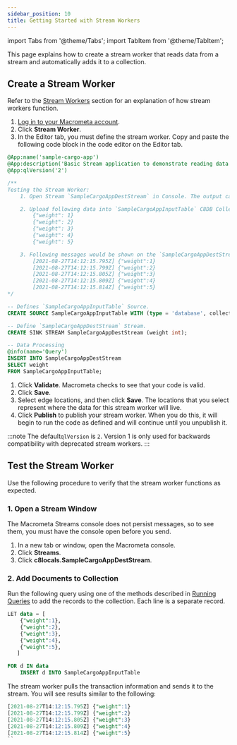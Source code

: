 ```yaml
---
sidebar_position: 10
title: Getting Started with Stream Workers
---
```


import Tabs from '@theme/Tabs';
import TabItem from '@theme/TabItem';

This page explains how to create a stream worker that reads data from a stream and automatically adds it to a collection.

## Create a Stream Worker

Refer to the [Stream Workers](/cep/index.md) section for an explanation of how stream workers function.

1. [Log in to your Macrometa account](https://auth-play.macrometa.io/).
1. Click **Stream Worker**.
1. In the Editor tab, you must define the stream worker. Copy and paste the following code block in the code editor on the Editor tab.

```sql
@App:name('sample-cargo-app')
@App:description('Basic Stream application to demonstrate reading data from a collection and sending it to a stream.  The stream & collection will be created automatically if they do not already exist.')
@App:qlVersion('2')

/**
Testing the Stream Worker:
    1. Open Stream `SampleCargoAppDestStream` in Console. The output can be monitored here.

    2. Upload following data into `SampleCargoAppInputTable` C8DB Collection.
        {"weight": 1}
        {"weight": 2}
        {"weight": 3}
        {"weight": 4}
        {"weight": 5}

    3. Following messages would be shown on the `SampleCargoAppDestStream` Stream Console.
        [2021-08-27T14:12:15.795Z] {"weight":1}
        [2021-08-27T14:12:15.799Z] {"weight":2}
        [2021-08-27T14:12:15.805Z] {"weight":3}
        [2021-08-27T14:12:15.809Z] {"weight":4}
        [2021-08-27T14:12:15.814Z] {"weight":5}
*/

-- Defines `SampleCargoAppInputTable` Source.
CREATE SOURCE SampleCargoAppInputTable WITH (type = 'database', collection = "SampleCargoAppInputTable", collection.type="doc" , replication.type="global", map.type='json') (weight int);

-- Define `SampleCargoAppDestStream` Stream.
CREATE SINK STREAM SampleCargoAppDestStream (weight int);

-- Data Processing
@info(name='Query')
INSERT INTO SampleCargoAppDestStream
SELECT weight
FROM SampleCargoAppInputTable;
```

1. Click **Validate**. Macrometa checks to see that your code is valid.
1. Click **Save**.
1. Select edge locations, and then click **Save**. The locations that you select represent where the data for this stream worker will live.
1. Click **Publish** to publish your stream worker. When you do this, it will begin to run the code as defined and will continue until you unpublish it.

:::note
The default`qlVersion` is `2`. Version 1 is only used for backwards compatibility with deprecated stream workers.
:::

## Test the Stream Worker

Use the following procedure to verify that the stream worker functions as expected.

### 1. Open a Stream Window

The Macrometa Streams console does not persist messages, so to see them, you must have the console open before you send.

1. In a new tab or window, open the Macrometa console.
1. Click **Streams**.
1. Click **c8locals.SampleCargoAppDestStream**.

### 2. Add Documents to Collection

Run the following query using one of the methods described in [Running Queries](../../queryworkers/running-queries.md) to add the records to the collection. Each line is a separate record.

```sql
LET data = [
    {"weight":1},
    {"weight":2},
    {"weight":3},
    {"weight":4},
    {"weight":5},
   ]

FOR d IN data
    INSERT d INTO SampleCargoAppInputTable
```

The stream worker pulls the transaction information and sends it to the stream. You will see results similar to the following:

```sql
[2021-08-27T14:12:15.795Z] {"weight":1}
[2021-08-27T14:12:15.799Z] {"weight":2}
[2021-08-27T14:12:15.805Z] {"weight":3}
[2021-08-27T14:12:15.809Z] {"weight":4}
[2021-08-27T14:12:15.814Z] {"weight":5}
``